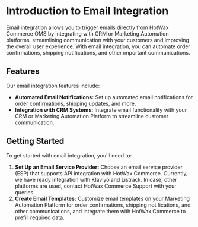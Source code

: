 # Introduction to Email Integration

Email integration allows you to trigger emails directly from HotWax Commerce OMS by integrating with CRM or Marketing Automation platforms, streamlining communication with your customers and improving the overall user experience. With email integration, you can automate order confirmations, shipping notifications, and other important communications.

## Features
Our email integration features include:
- **Automated Email Notifications:** Set up automated email notifications for order confirmations, shipping updates, and more.
- **Integration with CRM Systems:** Integrate email functionality with your CRM or Marketing Automation Platform to streamline customer communication.

## Getting Started
To get started with email integration, you'll need to:
1. **Set Up an Email Service Provider:** Choose an email service provider (ESP) that supports API integration with HotWax Commerce. Currently, we have ready integration with Klaviyo and Listrack. In case, other platforms are used, contact HotWax Commerce Support with your queries. 
2. **Create Email Templates:** Customize email templates on your Marketing Automation Platform for order confirmations, shipping notifications, and other communications, and integrate them with HotWax Commerce to prefill required data.
